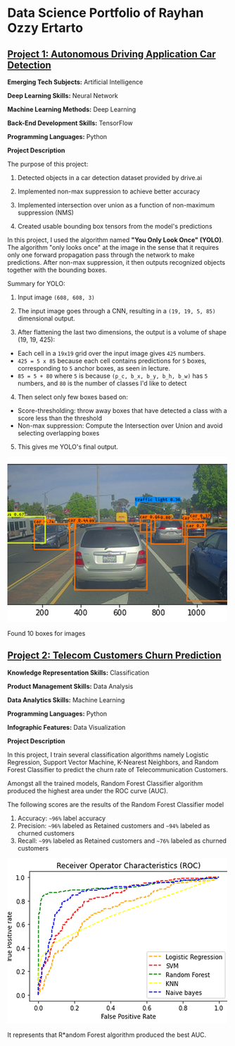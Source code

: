 # Data Science Portfolio of Rayhan Ozzy Ertarto

## [Project 1: Autonomous Driving Application Car Detection](https://github.com/rayhanozzy/Deep-Learning-Specialization-Coursera/blob/main/Course%204:%20Convolutional%20Neural%20Networks/Autonomous_driving_application_Car_detection.ipynb)

**Emerging Tech Subjects:** Artificial Intelligence

**Deep Learning Skills:** Neural Network

**Machine Learning Methods:** Deep Learning

**Back-End Development Skills:** TensorFlow

**Programming Languages:** Python

**Project Description**

The purpose of this project:

1) Detected objects in a car detection dataset provided by drive.ai

2) Implemented non-max suppression to achieve better accuracy

3) Implemented intersection over union as a function of non-maximum suppression (NMS)

4) Created usable bounding box tensors from the model's predictions

In this project, I used the algorithm named **"You Only Look Once" (YOLO)**. The algorithm "only looks once" at the image in the sense that it requires only one forward propagation pass through the network to make predictions. After non-max suppression, it then outputs recognized objects together with the bounding boxes.

Summary for YOLO:

1) Input image `(608, 608, 3)`

2) The input image goes through a CNN, resulting in a `(19, 19, 5, 85)` dimensional output.

3) After flattening the last two dimensions, the output is a volume of shape (19, 19, 425):
- Each cell in a `19x19` grid over the input image gives `425` numbers.
- `425 = 5 x 85` because each cell contains predictions for `5` boxes, corresponding to `5` anchor boxes, as seen in lecture.
- `85 = 5 + 80` where `5` is because `(p_c, b_x, b_y, b_h, b_w)` has `5` numbers, and `80` is the number of classes I'd like to detect

4) Then select only few boxes based on:
- Score-thresholding: throw away boxes that have detected a class with a score less than the threshold
- Non-max suppression: Compute the Intersection over Union and avoid selecting overlapping boxes

5) This gives me YOLO's final output.

![](/images/image_large.png)

Found 10 boxes for images

## [Project 2: Telecom Customers Churn Prediction](https://github.com/rayhanozzy/Coursera-Project-Network/blob/main/Machine%20Learning%20for%20Telecom%20Customers%20Churn%20Prediction/Machine%20Learning%20Classification%20-%20Telecom%20Customers%20Churn%20Prediction.ipynb)

**Knowledge Representation Skills:** Classification

**Product Management Skills:** Data Analysis

**Data Analytics Skills:** Machine Learning

**Programming Languages:** Python

**Infographic Features:** Data Visualization

**Project Description**

In this project, I train several classification algorithms namely Logistic Regression, Support Vector Machine, K-Nearest Neighbors, and Random Forest Classifier to predict the churn rate of Telecommunication Customers.

Amongst all the trained models, Random Forest Classifier algorithm produced the highest area under the ROC curve (AUC).

The following scores are the results of the Random Forest Classifier model
1. Accuracy: `~96%` label accuracy
2. Precision: `~96%` labeled as Retained customers and `~94%` labeled as churned customers
3. Recall: `~99%` labeled as Retained customers and `~76%` labeled as churned customers


![](/images/image_large1.png)

It represents that R*andom Forest algorithm produced the best AUC.
